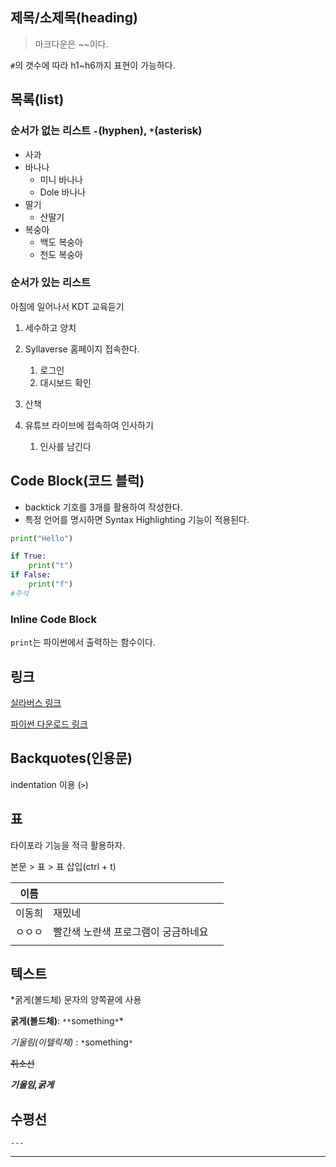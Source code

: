 ## 제목/소제목(heading)

> 마크다운은 ~~이다.

`#`의 갯수에 따라 h1~h6까지 표현이 가능하다.



## 목록(list)

### 순서가 없는 리스트 `-`(hyphen), `*`(asterisk)

- 사과
- 바나나
  - 미니 바나나
  - Dole 바나나
- 딸기
  - 산딸기
- 복숭아
  - 백도 복숭아
  - 천도 복숭아

### 순서가 있는 리스트

아침에 일어나서 KDT 교육듣기

1. 세수하고 양치

2. Syllaverse 홈페이지 접속한다.

   1. 로그인
   2. 대시보드 확인

3. 산책

4. 유튜브 라이브에 접속하여 인사하기

   1. 인사를 남긴다

      

## Code Block(코드 블럭)

- backtick 기호를 3개를 활용하여 작성한다.
- 특정 언어를 명시하면 Syntax Highlighting 기능이 적용된다.

``` python	
print("Hello")

if True:
    print("t")
if False:
    print("f")
#주석
```
### Inline Code Block

`print`는 파이썬에서 출력하는 함수이다.



## 링크

[실라버스 링크](https://www.syllaverse.com)

[파이썬 다운로드 링크](python.org)



## Backquotes(인용문)

indentation 이용 (`>`)



## 표

타이포라 기능을 적극 활용하자.

본문 > 표 > 표 삽입(ctrl + t)

| 이름   |                                     |      |
| ------ | ----------------------------------- | ---- |
| 이동희 | 재밌네                              |      |
| ㅇㅇㅇ | 빨간색 노란색 프로그램이 궁금하네요 |      |
|        |                                     |      |



## 텍스트

*굵게(볼드체) 문자의 양쪽끝에 사용

**굵게(볼드체)**: `**`something`*`*

*기울림(이텔릭체)* : `*`something`*`

~~취소선~~

***기울임,굵게***





## 수평선 

`---`

---



